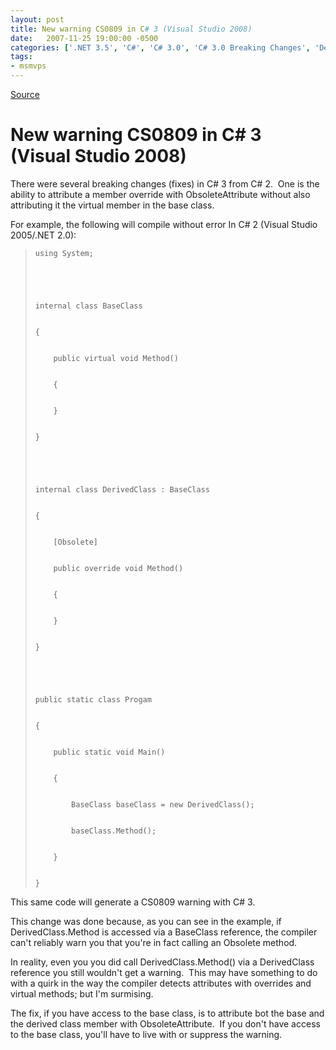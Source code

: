 ```yaml
---
layout: post
title: New warning CS0809 in C# 3 (Visual Studio 2008)
date:   2007-11-25 19:00:00 -0500
categories: ['.NET 3.5', 'C#', 'C# 3.0', 'C# 3.0 Breaking Changes', 'Design/Coding Guidance', 'Visual Studio 2008']
tags:
- msmvps
---
```

[Source](http://blogs.msmvps.com/peterritchie/2007/11/26/new-warning-cs0809-in-c-3-visual-studio-2008/ "Permalink to New warning CS0809 in C# 3 (Visual Studio 2008)")

# New warning CS0809 in C# 3 (Visual Studio 2008)

There were several breaking changes (fixes) in C# 3 from C# 2.  One is the ability to attribute a member override with ObsoleteAttribute without also attributing it the virtual member in the base class.

For example, the following will compile without error In C# 2 (Visual Studio 2005/.NET 2.0):

  

>   

>     
>     
>     using System;
>     
>     
>      
>     
>     
>     internal class BaseClass
>     
>     
>     {
>     
>     
>         public virtual void Method()
>     
>     
>         {
>     
>     
>         }
>     
>     
>     }
>     
>     
>      
>     
>     
>     internal class DerivedClass : BaseClass
>     
>     
>     {
>     
>     
>         [Obsolete]
>     
>     
>         public override void Method()
>     
>     
>         {
>     
>     
>         }
>     
>     
>     }
>     
>     
>      
>     
>     
>     public static class Progam
>     
>     
>     {
>     
>     
>         public static void Main()
>     
>     
>         {
>     
>     
>             BaseClass baseClass = new DerivedClass();
>     
>     
>             baseClass.Method();
>     
>     
>         }
>     
>     
>     }

This same code will generate a CS0809 warning with C# 3.

This change was done because, as you can see in the example, if DerivedClass.Method is accessed via a BaseClass reference, the compiler can't reliably warn you that you're in fact calling an Obsolete method.

In reality, even you you did call DerivedClass.Method() via a DerivedClass reference you still wouldn't get a warning.  This may have something to do with a quirk in the way the compiler detects attributes with overrides and virtual methods; but I'm surmising.

The fix, if you have access to the base class, is to attribute bot the base and the derived class member with ObsoleteAttribute.  If you don't have access to the base class, you'll have to live with or suppress the warning.  

